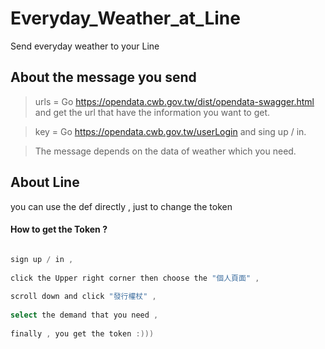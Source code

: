 # Everyday_Weather_at_Line
 
 Send everyday weather to your Line
 
## About the message you send


 > urls = Go https://opendata.cwb.gov.tw/dist/opendata-swagger.html and get the url that have the information you want to get.
 
 > key = Go https://opendata.cwb.gov.tw/userLogin and sing up / in.
 
 > The message depends on the data of weather which you need.

## About Line

 you can use the def directly , just to change the token
 
#### How to get the Token ?

 ``` Go https://notify-bot.line.me/zh_TW/ ,
 
 sign up / in , 
  
 click the Upper right corner then choose the "個人頁面" ,
  
 scroll down and click "發行權杖" ,
  
 select the demand that you need ,
  
 finally , you get the token :))) 
```
